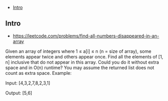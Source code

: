 - [Intro](#intro)

## Intro

- https://leetcode.com/problems/find-all-numbers-disappeared-in-an-array

Given an array of integers where 1 ≤ a[i] ≤ n (n = size of array), some elements appear twice and others appear once.
Find all the elements of [1, n] inclusive that do not appear in this array.
Could you do it without extra space and in O(n) runtime? You may assume the returned list does not count as extra space.
Example:

Input:
[4,3,2,7,8,2,3,1]

Output:
[5,6]

